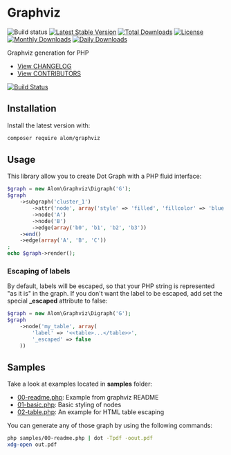 # Graphviz

![Build status](https://travis-ci.org/alexandresalome/graphviz.png?branch=master) [![Latest Stable Version](https://poser.pugx.org/alom/graphviz/v/stable)](https://packagist.org/packages/alom/graphviz) [![Total Downloads](https://poser.pugx.org/alom/graphviz/downloads)](https://packagist.org/packages/alom/graphviz) [![License](https://poser.pugx.org/alom/graphviz/license)](https://packagist.org/packages/alom/graphviz) [![Monthly Downloads](https://poser.pugx.org/alom/graphviz/d/monthly)](https://packagist.org/packages/alom/graphviz) [![Daily Downloads](https://poser.pugx.org/alom/graphviz/d/daily)](https://packagist.org/packages/alom/graphviz)

Graphviz generation for PHP

* [View CHANGELOG](CHANGELOG.md)
* [View CONTRIBUTORS](CONTRIBUTORS.md)

[![Build Status](https://secure.travis-ci.org/alexandresalome/graphviz.png?branch=master)](http://travis-ci.org/alexandresalome/graphviz)

## Installation

Install the latest version with:

```bash
composer require alom/graphviz
```

## Usage

This library allow you to create Dot Graph with a PHP fluid interface:

```php
$graph = new Alom\Graphviz\Digraph('G');
$graph
    ->subgraph('cluster_1')
        ->attr('node', array('style' => 'filled', 'fillcolor' => 'blue'))
        ->node('A')
        ->node('B')
        ->edge(array('b0', 'b1', 'b2', 'b3'))
    ->end()
    ->edge(array('A', 'B', 'C'))
;
echo $graph->render();
```

### Escaping of labels

By default, labels will be escaped, so that your PHP string is represented "as it is" in the graph. If you don't want the label to be escaped, add set the special **_escaped** attribute to false:

```php
$graph = new Alom\Graphviz\Digraph('G');
$graph
    ->node('my_table', array(
        'label' => '<<table>...</table>>',
        '_escaped' => false
    ))
```

## Samples

Take a look at examples located in **samples** folder:

* [00-readme.php](samples/00-readme.php): Example from graphviz README
* [01-basic.php](samples/01-basic.php): Basic styling of nodes
* [02-table.php](samples/02-table.php): An example for HTML table escaping

You can generate any of those graph by using the following commands:

```bash
php samples/00-readme.php | dot -Tpdf -oout.pdf
xdg-open out.pdf
```

